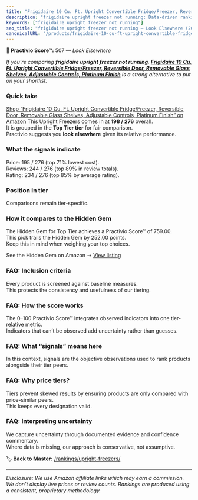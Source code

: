 ```yaml
---
title: "Frigidaire 10 Cu. Ft. Upright Convertible Fridge/Freezer, Reversible Door, Removable Glass Shelves, Adjustable Controls, Platinum Finish"
description: "frigidaire upright freezer not running: Data-driven ranking using the Practivio Score™. Positioned by quality, value, demand, findability, momentum."
keywords: ["frigidaire upright freezer not running"]
seo_title: "frigidaire upright freezer not running — Look Elsewhere (2025)"
canonicalURL: "/products/frigidaire-10-cu-ft-upright-convertible-fridgefreezer-reversible-door-removable-glass-shelves-adjustable-controls-platinum-finish-B0FDSYQS9V/"
---
```


**🚫 Practivio Score™:** 507 — _Look Elsewhere_


*If you're comparing **frigidaire upright freezer not running**, **[Frigidaire 10 Cu. Ft. Upright Convertible Fridge/Freezer, Reversible Door, Removable Glass Shelves, Adjustable Controls, Platinum Finish](https://www.amazon.com/dp/B0FDSYQS9V?tag=practivio-20)** is a strong alternative to put on your shortlist.*
### Quick take
[Shop “Frigidaire 10 Cu. Ft. Upright Convertible Fridge/Freezer, Reversible Door, Removable Glass Shelves, Adjustable Controls, Platinum Finish” on Amazon](https://www.amazon.com/dp/B0FDSYQS9V?tag=practivio-20)
This Upright Freezers comes in at **198 / 276** overall.  
It is grouped in the **Top Tier tier** for fair comparison.  
Practivio suggests you **look elsewhere** given its relative performance.

### What the signals indicate
Price: 195 / 276 (top 71% lowest cost).  
Reviews: 244 / 276 (top 89% in review totals).  
Rating: 234 / 276 (top 85% by average rating).  

### Position in tier
Comparisons remain tier-specific.

### How it compares to the Hidden Gem
The Hidden Gem for Top Tier achieves a Practivio Score™ of 759.00.  
This pick trails the Hidden Gem by 252.00 points.  
Keep this in mind when weighing your top choices.  

See the Hidden Gem on Amazon → [View listing](https://www.amazon.com/dp/B09LHLZFYZ?tag=practivio-20)

### FAQ: Inclusion criteria
Every product is screened against baseline measures.  
This protects the consistency and usefulness of our tiering.

### FAQ: How the score works
The 0–100 Practivio Score™ integrates observed indicators into one tier-relative metric.  
Indicators that can’t be observed add uncertainty rather than guesses.

### FAQ: What “signals” means here
In this context, signals are the objective observations used to rank products alongside their tier peers.

### FAQ: Why price tiers?
Tiers prevent skewed results by ensuring products are only compared with price-similar peers.  
This keeps every designation valid.

### FAQ: Interpreting uncertainty
We capture uncertainty through documented evidence and confidence commentary.  
Where data is missing, our approach is conservative, not assumptive.


🏷️ **Back to Master:** [/rankings/upright-freezers/](/rankings/upright-freezers/)

---
_Disclosure: We use Amazon affiliate links which may earn a commission. We don’t display live prices or review counts. Rankings are produced using a consistent, proprietary methodology._
